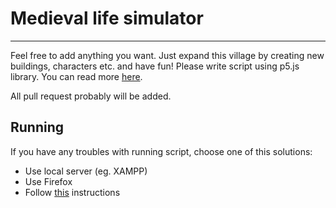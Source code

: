 # Medieval life simulator
---
Feel free to add anything you want. Just expand this village by creating new buildings, characters etc. and have fun!
Please write script using p5.js library. You can read more [here](https://p5js.org/reference/).

All pull request probably will be added. 

## Running
If you have any troubles with running script, choose one of this solutions:
* Use local server (eg. XAMPP)
* Use Firefox
* Follow [this](https://github.com/processing/p5.js/wiki/Local-server) instructions
